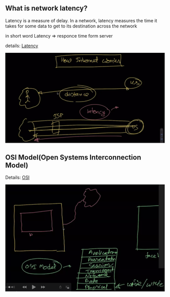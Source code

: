 ## What is network latency?
Latency is a measure of delay.  In a network, latency measures the time it takes for some data to get to its destination across the network

in short word Latency => responce time form server

details: [Latency](https://www.sas.co.uk/blog/what-is-network-latency-how-do-you-use-a-latency-calculator-to-calculate-throughput)

![latency List Page](./docs/images/latency.png)

## OSI Model(Open Systems Interconnection Model)

Details: [OSI](https://www.cloudflare.com/learning/ddos/glossary/open-systems-interconnection-model-osi/)

![latency List Page](./docs/images/osi_model.png)
